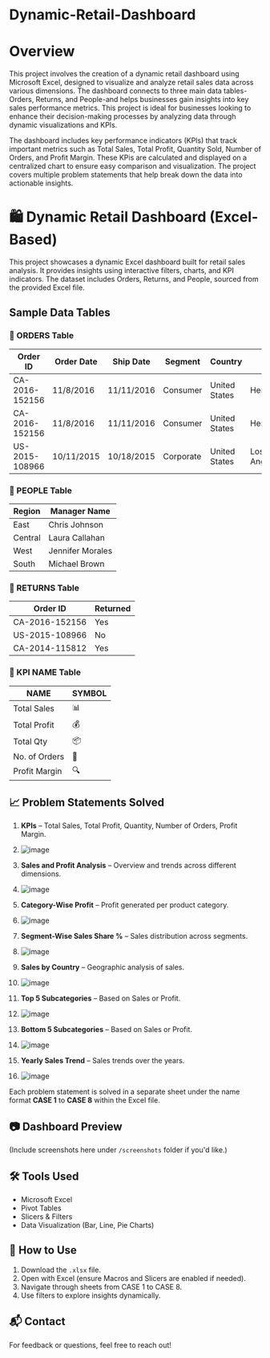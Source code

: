 # Dynamic-Retail-Dashboard
# Overview
This project involves the creation of a dynamic retail dashboard using Microsoft Excel, designed to visualize and analyze retail sales data across various dimensions. The dashboard connects to three main data tables-Orders, Returns, and People-and helps businesses gain insights into key sales performance metrics. This project is ideal for businesses looking to enhance their decision-making processes by analyzing data through dynamic visualizations and KPIs.

The dashboard includes key performance indicators (KPls) that track important metrics such as Total Sales, Total Profit, Quantity Sold, Number of Orders, and Profit Margin. These KPis are calculated and displayed on a centralized chart to ensure easy comparison and visualization. The project covers multiple problem statements that help break down the data into actionable insights.

# 🛍️ Dynamic Retail Dashboard (Excel-Based)

This project showcases a dynamic Excel dashboard built for retail sales analysis. It provides insights using interactive filters, charts, and KPI indicators. The dataset includes Orders, Returns, and People, sourced from the provided Excel file.

## Sample Data Tables 


### 🧾 ORDERS Table

| Order ID       | Order Date | Ship Date  | Segment   | Country       | City        | State        | Category   | Sub-Category | Sales  | Quantity | Profit |
|----------------|------------|------------|-----------|---------------|-------------|--------------|------------|--------------|--------|----------|--------|
| CA-2016-152156 | 11/8/2016  | 11/11/2016 | Consumer  | United States | Henderson   | Kentucky     | Furniture  | Bookcases    | 261.96 | 2        | 41.91  |
| CA-2016-152156 | 11/8/2016  | 11/11/2016 | Consumer  | United States | Henderson   | Kentucky     | Furniture  | Chairs       | 731.94 | 3        | 219.58 |
| US-2015-108966 | 10/11/2015 | 10/18/2015 | Corporate | United States | Los Angeles | California   | Technology | Phones       | 957.58 | 5        | 145.96 |

### 👥 PEOPLE Table

| Region  | Manager Name     |
|---------|------------------|
| East    | Chris Johnson    |
| Central | Laura Callahan   |
| West    | Jennifer Morales |
| South   | Michael Brown    |

### 🔁 RETURNS Table

| Order ID       | Returned |
|----------------|----------|
| CA-2016-152156 | Yes      |
| US-2015-108966 | No       |
| CA-2014-115812 | Yes      |

### 📌 KPI NAME Table

| NAME           | SYMBOL |
|----------------|--------|
| Total Sales    | 📊     |
| Total Profit   | 💰     |
| Total Qty      | 📦     |
| No. of Orders  | 🛒     |
| Profit Margin  | 🔍     |


## 📈 Problem Statements Solved

1. **KPIs** – Total Sales, Total Profit, Quantity, Number of Orders, Profit Margin.
2. ![image](https://github.com/user-attachments/assets/61723367-563c-4e07-a729-91a0a1b3b3dc)

3. **Sales and Profit Analysis** – Overview and trends across different dimensions.
4. ![image](https://github.com/user-attachments/assets/f883a4a2-734f-417f-bb57-39d1226ca8af)

5. **Category-Wise Profit** – Profit generated per product category.
6. ![image](https://github.com/user-attachments/assets/52e793a1-9bb7-40e8-bee3-cbd0cd84aaf9)

7. **Segment-Wise Sales Share %** – Sales distribution across segments.
8. ![image](https://github.com/user-attachments/assets/0ee784ea-e142-4798-82d4-35788c01fbbb)

9. **Sales by Country** – Geographic analysis of sales.
10. ![image](https://github.com/user-attachments/assets/8e050301-d1a7-4ad7-a262-23bc1c1a0e3f)

11. **Top 5 Subcategories** – Based on Sales or Profit.
12. ![image](https://github.com/user-attachments/assets/544aabda-796a-48eb-89a2-f0cf223ab8f5)

13. **Bottom 5 Subcategories** – Based on Sales or Profit.
14. ![image](https://github.com/user-attachments/assets/2c276104-c34e-4f38-9130-45b2f4625ca3)

15. **Yearly Sales Trend** – Sales trends over the years.
16. ![image](https://github.com/user-attachments/assets/7b850b37-636a-47fb-8fcf-4a7e03b26252)

Each problem statement is solved in a separate sheet under the name format **CASE 1** to **CASE 8** within the Excel file.

## 📷 Dashboard Preview

(Include screenshots here under `/screenshots` folder if you'd like.)

## 🛠️ Tools Used

- Microsoft Excel
- Pivot Tables
- Slicers & Filters
- Data Visualization (Bar, Line, Pie Charts)

## 📌 How to Use

1. Download the `.xlsx` file.
2. Open with Excel (ensure Macros and Slicers are enabled if needed).
3. Navigate through sheets from CASE 1 to CASE 8.
4. Use filters to explore insights dynamically.

## 📬 Contact

For feedback or questions, feel free to reach out!

